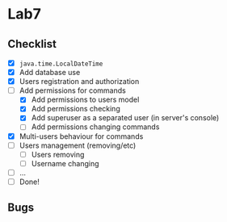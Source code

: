# Lab7

## Checklist

  - [X] `java.time.LocalDateTime`
  - [X] Add database use
  - [X] Users registration and authorization
  - [ ] Add permissions for commands
    - [X] Add permissions to users model
    - [X] Add permissions checking
    - [X] Add superuser as a separated user (in server's console)
    - [ ] Add permissions changing commands
  - [X] Multi-users behaviour for commands
  - [ ] Users management (removing/etc)
    - [ ] Users removing
    - [ ] Username changing
  - [ ] ...
  - [ ] Done!

## Bugs
